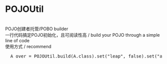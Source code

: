 # POJOUtil
<br>
POJO创建者托管/POBO builder 
<br>
一行代码搞定POJO初始化，且可阅读性高 / build your POJO through a simple line of code
<br>
使用方式 / recommend
 <pre>
  A over = POJOUtil.build(A.class).set("leap", false).set("a", "hello mmotiy!").over();
 </pre>
